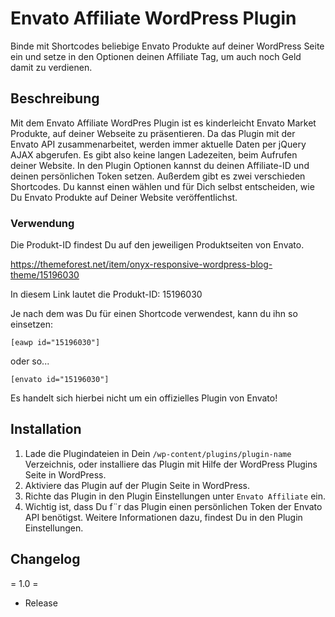 # Envato Affiliate WordPress Plugin
Binde mit Shortcodes beliebige Envato Produkte auf deiner WordPress Seite ein und setze in den Optionen deinen Affiliate Tag, um auch noch Geld damit zu verdienen.

## Beschreibung

Mit dem Envato Affiliate WordPres Plugin ist es kinderleicht Envato Market Produkte, auf deiner Webseite zu pr&auml;sentieren. Da das Plugin mit der Envato API zusammenarbeitet, werden immer aktuelle Daten per jQuery AJAX abgerufen. Es gibt also keine langen Ladezeiten, beim Aufrufen deiner Website. In den Plugin Optionen kannst du deinen Affiliate-ID und deinen pers&ouml;nlichen Token setzen. Außerdem gibt es zwei verschieden Shortcodes. Du kannst einen w&auml;hlen und f&uuml;r Dich selbst entscheiden, wie Du Envato Produkte auf Deiner Website ver&ouml;ffentlichst.

### Verwendung

Die Produkt-ID findest Du auf den jeweiligen Produktseiten von Envato.

https://themeforest.net/item/onyx-responsive-wordpress-blog-theme/15196030

In diesem Link lautet die Produkt-ID: 15196030

Je nach dem was Du für einen Shortcode verwendest, kann du ihn so einsetzen:

```
[eawp id="15196030"]
```

oder so...

```
[envato id="15196030"]
```

Es handelt sich hierbei nicht um ein offizielles Plugin von Envato!

## Installation

1. Lade die Plugindateien in Dein `/wp-content/plugins/plugin-name` Verzeichnis, oder installiere das Plugin mit Hilfe der WordPress Plugins Seite in WordPress.
1. Aktiviere das Plugin auf der Plugin Seite in WordPress.
1. Richte das Plugin in den Plugin Einstellungen unter `Envato Affiliate` ein.
1. Wichtig ist, dass Du f&uml;r das Plugin einen pers&ouml;nlichen Token der Envato API ben&ouml;tigst. Weitere Informationen dazu, findest Du in den Plugin Einstellungen.


## Changelog

= 1.0 =
* Release
